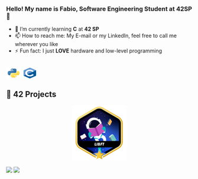 ### Hello! My name is Fabio, Software Engineering Student at 42SP 👋


- 🌱 I’m currently learning **C** at **42 SP**
- 📫 How to reach me: My E-mail or my LinkedIn, feel free to call me wherever you like
- ⚡ Fun fact: I just **LOVE** hardware and low-level programming
<div style="display: inline_block"><br>
<img align="center" alt="Fabin-Python" height="30" width="40" src="https://raw.githubusercontent.com/devicons/devicon/master/icons/python/python-original.svg">
<img align="center" alt="Fabin-Csharp" height="30" width="40" src="https://raw.githubusercontent.com/devicons/devicon/master/icons/c/c-original.svg">
 
## 🚀 42 Projects

<div align="center">

[![Libft](https://github.com/fnacarellidev/fnacarellidev/blob/main/42_badges/libftm.png)](https://github.com/fnacarellidev/42-libft)

</div>



<a href = "mailto:fnacarellidev@gmail.com"><img src="https://img.shields.io/badge/-Gmail-%23333?style=for-the-badge&logo=gmail&logoColor=white" target="_blank"></a>
<a href="https://www.linkedin.com/in/nacarellifabio/" target="_blank"><img src="https://img.shields.io/badge/-LinkedIn-%230077B5?style=for-the-badge&logo=linkedin&logoColor=white" target="_blank"></a> 
